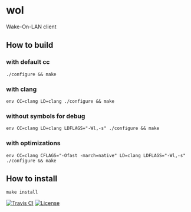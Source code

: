 # wol

Wake-On-LAN client

## How to build

### with default cc

```shell
./configure && make
```

### with clang

```shell
env CC=clang LD=clang ./configure && make
```

### without symbols for debug

```shell
env CC=clang LD=clang LDFLAGS="-Wl,-s" ./configure && make
```

### with optimizations

```shell
env CC=clang CFLAGS="-Ofast -march=native" LD=clang LDFLAGS="-Wl,-s" ./configure && make
```

## How to install

```shell
make install
```

[![Travis CI](https://img.shields.io/travis/com/kei-g/wol?logo=travis&style=plastic)](https://www.travis-ci.com/github/kei-g/wol)
[![License](https://img.shields.io/github/license/kei-g/wol?style=plastic)](https://opensource.org/licenses/BSD-3-Clause)

